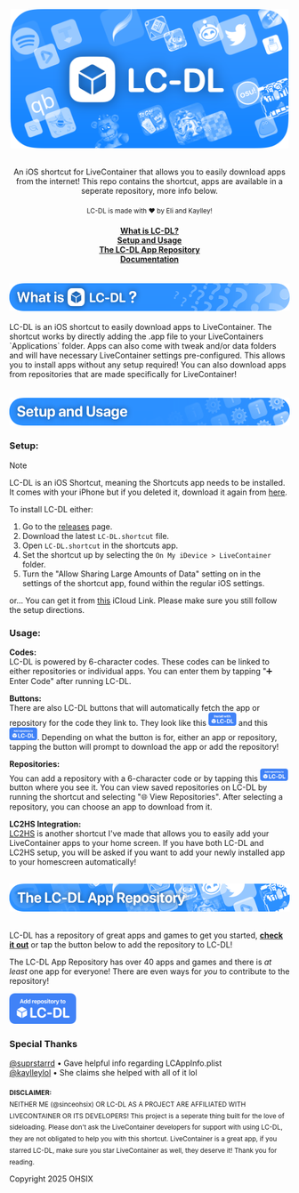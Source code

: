 <div align="center">
  <img src="assets/banners/main.png" width="500"><br>
  <br>
  <p>An iOS shortcut for LiveContainer that allows you to easily download apps from the internet! This repo contains the shortcut, apps are available in a seperate repository, more info below.</p>
  <sub>LC-DL is made with ❤️ by Eli and Kaylley!</sub>

  <h4>

[What is LC-DL?](https://github.com/sinceohsix/lcdl-repo?tab=readme-ov-file#what-is-lcdl)  
[Setup and Usage](https://github.com/sinceohsix/lcdl-repo?tab=readme-ov-file#setup-usage)   
[The LC-DL App Repository](https://github.com/sinceohsix/lcdl-repo?tab=readme-ov-file#repository)  
[Documentation](https://github.com/sinceohsix/lcdl-repo/wiki)

  </h4>
</div>
<br>
<div align="center"><a name="what-is-lcdl"><img src="assets/banners/1.png" height="50"></a></div><br>
LC-DL is an iOS shortcut to easily download apps to LiveContainer. The shortcut works by directly adding the .app file to your LiveContainers `Applications` folder. Apps can also come with tweak and/or data folders and will have necessary LiveContainer settings pre-configured. This allows you to install apps without any setup required! You can also download apps from repositories that are made specifically for LiveContainer!
<br><br><br>
<div align="center"><a name="setup-usage"><img src="assets/banners/2.png" height="50"></a></div>

### Setup:  

>[!Note]
LC-DL is an iOS Shortcut, meaning the Shortcuts app needs to be installed. It comes with your iPhone but if you deleted it, download it again from [here](https://apps.apple.com/us/app/shortcuts/id1462947752).

To install LC-DL either:
1. Go to the [releases](https://github.com/sinceohsix/lcdl-repo/releases/latest) page.
2. Download the latest `LC-DL.shortcut` file.
3. Open `LC-DL.shortcut` in the shortcuts app.
4. Set the shortcut up by selecting the `On My iDevice > LiveContainer` folder.
5. Turn the "Allow Sharing Large Amounts of Data" setting on in the settings of the shortcut app, found within the regular iOS settings.

or... You can get it from [this]() iCloud Link. Please make sure you still follow the setup directions.

### Usage:
**Codes:**  
LC-DL is powered by 6-character codes. These codes can be linked to either repositories or individual apps. You can enter them by tapping "➕ Enter Code" after running LC-DL.

**Buttons:**  
There are also LC-DL buttons that will automatically fetch the app or repository for the code they link to. They look like this <img src="assets/install.png" width="50"> and this <img src="assets/repo.png" width="50">. Depending on what the button is for, either an app or repository, tapping the button will prompt to download the app or add the repository!

**Repositories:**  
You can add a repository with a 6-character code or by tapping this <img src="assets/repo.png" width="50"> button where you see it. You can view saved repositories on LC-DL by running the shortcut and selecting "🌐 View Repositories". After selecting a repository, you can choose an app to download from it.

**LC2HS Integration:**  
[LC2HS](https://github.com/lc-dl/lc2hs) is another shortcut I've made that allows you to easily add your LiveContainer apps to your home screen. If you have both LC-DL and LC2HS setup, you will be asked if you want to add your newly installed app to your homescreen automatically!
<br><br>
<div align="center"><a name="repository"><img src="assets/banners/3.png" height="50"></a></div><br>

LC-DL has a repository of great apps and games to get you started, [**check it out**](https://github.com/lc-dl/apps) or tap the button below to add the repository to LC-DL!

The LC-DL App Repository has over 40 apps and games and there is *at least* one app for everyone! There are even ways for *you* to contribute to the repository!

[<img src="assets/repo.png" width="120">](https://tinyurl.com/mpfbh7jc)  

### Special Thanks
[@suprstarrd](https://github.com/suprstarrd) • Gave helpful info regarding LCAppInfo.plist  
[@kaylleylol](https://github.com/kaylleylol) • She claims she helped with all of it lol

<sub><b>DISCLAIMER:</b><br>
NEITHER ME (@sinceohsix) OR LC-DL AS A PROJECT ARE AFFILIATED WITH LIVECONTAINER OR ITS DEVELOPERS! This project is a  seperate thing built for the love of sideloading. Please don't ask the LiveContainer developers for support with using LC-DL, they are not obligated to help you with this shortcut. LiveContainer is a great app, if you starred LC-DL, make sure you star LiveContainer as well, they deserve it! Thank you for reading.</sub>

Copyright 2025 OHSIX
